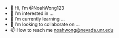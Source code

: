 - 👋 Hi, I’m @NoahWong123
- 👀 I’m interested in ...
- 🌱 I’m currently learning ...
- 💞️ I’m looking to collaborate on ...
- 📫 How to reach me noahwong@nevada.unr.edu

<!---
NoahWong123/NoahWong123 is a ✨ special ✨ repository because its `README.md` (this file) appears on your GitHub profile.
You can click the Preview link to take a look at your changes.
--->
